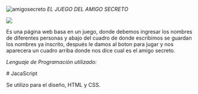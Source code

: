 ![amigosecreto](https://github.com/user-attachments/assets/bc1f6274-7e15-4baf-aeb7-cfdee232175e)
<em> EL JUEGO DEL AMIGO SECRETO </em>
<p align="left">
   <img src="https://img.shields.io/badge/ESTADO-FINALIZADO-green">
   </p>
   Es una página web basa en un juego, donde debemos ingresar los nombres de diferentes personas y abajo del cuadro de donde escribimos se guardan los nombres ya inscrito, después le damos al boton para jugar y nos aparecera un cuadro arriba donde nos dice cual es el amigo secreto.


<em> Lenguaje de Programación utilizado: </em>

\# JacaScript

Se utilizo para el diseño, HTML y CSS.
